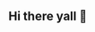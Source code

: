 ## Hi there yall 👋

<!--
**rownlet/rownlet** is a ✨ _special_ ✨ repository because its `README.md` (this file) appears on your GitHub profile.

Here are some ideas to get you started:

* 🔭 I’m currently working on **machine learning models** to improve **insurance benefit predictions** and **data privacy** at Sure Tomorrow.  
* 🌱 I’m currently learning **advanced NLP techniques** and **cloud-based data solutions**.  
* 👯 I’m looking to collaborate on **data-driven projects** that tackle real-world challenges.  
* 🤔 I’m looking for help with **optimizing deep learning models** for large datasets.  
* 💬 Ask me about **data visualization, machine learning, or optimizing processes**.  
* 📫 How to reach me: **[rincybarra@gmail.com](mailto:rincybarra@gmail.com)**  
* 😄 Pronouns: **he/him**  
* ⚡ Fun fact: I’m a certified **Data Scientist from Datacamp** and have a **C1 level** in English!

-->

